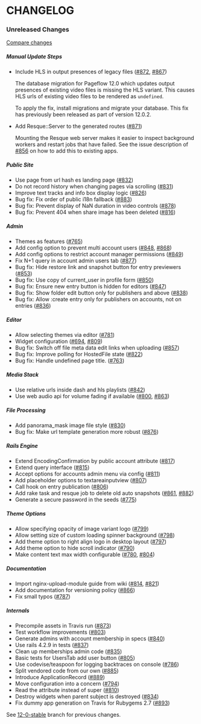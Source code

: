 # CHANGELOG

### Unreleased Changes

[Compare changes](https://github.com/codevise/pageflow/compare/12-0-stable...master)

##### Manual Update Steps

- Include HLS in output presences of legacy files
  ([#872](https://github.com/codevise/pageflow/pull/872),
   [#867](https://github.com/codevise/pageflow/pull/867))

  The database migration for Pageflow 12.0 which updates output
  presences of existing video files is missing the HLS variant. This
  causes HLS urls of existing video files to be rendered as
  `undefined`.

  To apply the fix, install migrations and migrate your database. This
  fix has previously been released as part of version 12.0.2.

- Add Resque::Server to the generated routes
  ([#871](https://github.com/codevise/pageflow/pull/871))

  Mounting the Resque web server makes it easier to inspect background
  workers and restart jobs that have failed. See the issue description
  of [#856](https://github.com/codevise/pageflow/issues/856) on how to
  add this to existing apps.

##### Public Site

- Use page from url hash es landing page
  ([#832](https://github.com/codevise/pageflow/pull/832))
- Do not record history when changing pages via scrolling
  ([#831](https://github.com/codevise/pageflow/pull/831))
- Improve text tracks and info box display logic
  ([#826](https://github.com/codevise/pageflow/pull/826))
- Bug fix: Fix order of public i18n fallback
  ([#883](https://github.com/codevise/pageflow/pull/883))
- Bug fix: Prevent display of NaN duration in video controls
  ([#878](https://github.com/codevise/pageflow/pull/878))
- Bug fix: Prevent 404 when share image has been deleted
  ([#816](https://github.com/codevise/pageflow/pull/816))

##### Admin

- Themes as features
  ([#765](https://github.com/codevise/pageflow/pull/765))
- Add config option to prevent multi account users
  ([#848](https://github.com/codevise/pageflow/pull/848),
   [#868](https://github.com/codevise/pageflow/pull/868))
- Add config options to restrict account manager permissions
  ([#849](https://github.com/codevise/pageflow/pull/849))
- Fix N+1 query in account admin users tab
  ([#877](https://github.com/codevise/pageflow/pull/877))
- Bug fix: Hide restore link and snapshot button for entry previewers
  ([#853](https://github.com/codevise/pageflow/pull/853))
- Bug fix: Use copy of current_user in profile form
  ([#850](https://github.com/codevise/pageflow/pull/850))
- Bug fix: Ensure new entry button is hidden for editors
  ([#847](https://github.com/codevise/pageflow/pull/847))
- Bug fix: Show folder edit button only for publishers and above
  ([#838](https://github.com/codevise/pageflow/pull/838))
- Bug fix: Allow :create entry only for publishers on accounts, not on entries
  ([#836](https://github.com/codevise/pageflow/pull/836))

##### Editor

- Allow selecting themes via editor
  ([#781](https://github.com/codevise/pageflow/pull/781))
- Widget configuration
  ([#694](https://github.com/codevise/pageflow/pull/694),
   [#809](https://github.com/codevise/pageflow/pull/809))
- Bug fix: Switch off file meta data edit links when uploading
  ([#857](https://github.com/codevise/pageflow/pull/857))
- Bug fix: Improve polling for HostedFile state
  ([#822](https://github.com/codevise/pageflow/pull/822))
- Bug fix: Handle undefined page title.
  ([#763](https://github.com/codevise/pageflow/pull/763))

##### Media Stack

- Use relative urls inside dash and hls playlists
  ([#842](https://github.com/codevise/pageflow/pull/842))
- Use web audio api for volume fading if available
  ([#800](https://github.com/codevise/pageflow/pull/800),
   [#863](https://github.com/codevise/pageflow/pull/863))

##### File Processing

- Add panorama_mask image file style
  ([#830](https://github.com/codevise/pageflow/pull/830))
- Bug fix: Make url template generation more robust
  ([#876](https://github.com/codevise/pageflow/pull/876))

##### Rails Engine

- Extend EncodingConfirmation by public account attribute
  ([#817](https://github.com/codevise/pageflow/pull/817))
- Extend query interface
  ([#815](https://github.com/codevise/pageflow/pull/815))
- Accept options for accounts admin menu via config
  ([#811](https://github.com/codevise/pageflow/pull/811))
- Add placeholder options to textareainputview
  ([#807](https://github.com/codevise/pageflow/pull/807))
- Call hook on entry publication
  ([#806](https://github.com/codevise/pageflow/pull/806))
- Add rake task and resque job to delete old auto snapshots
  ([#861](https://github.com/codevise/pageflow/pull/861),
   [#882](https://github.com/codevise/pageflow/pull/882))
- Generate a secure password in the seeds
  ([#775](https://github.com/codevise/pageflow/pull/775))

##### Theme Options

- Allow specifying opacity of image variant logo
  ([#799](https://github.com/codevise/pageflow/pull/799))
- Allow setting size of custom loading spinner background
  ([#798](https://github.com/codevise/pageflow/pull/798))
- Add theme option to right align logo in desktop layout
  ([#797](https://github.com/codevise/pageflow/pull/797))
- Add theme option to hide scroll indicator
  ([#790](https://github.com/codevise/pageflow/pull/790))
- Make content text max width configurable
  ([#780](https://github.com/codevise/pageflow/pull/780),
   [#804](https://github.com/codevise/pageflow/pull/804))

##### Documentation

- Import nginx-upload-module guide from wiki
  ([#814](https://github.com/codevise/pageflow/pull/814),
   [#821](https://github.com/codevise/pageflow/pull/821))
- Add documentation for versioning policy
  ([#866](https://github.com/codevise/pageflow/pull/866))
- Fix small typos
  ([#787](https://github.com/codevise/pageflow/pull/787))

##### Internals

- Precompile assets in Travis run
  ([#873](https://github.com/codevise/pageflow/pull/873))
- Test workflow improvements
  ([#803](https://github.com/codevise/pageflow/pull/803))
- Generate admins with account membership in specs
  ([#840](https://github.com/codevise/pageflow/pull/840))
- Use rails 4.2.9 in tests
  ([#837](https://github.com/codevise/pageflow/pull/837))
- Clean up memberships admin code
  ([#835](https://github.com/codevise/pageflow/pull/835))
- Basic tests for UsersTab add user button
  ([#805](https://github.com/codevise/pageflow/pull/805))
- Use codevise/teaspoon for logging backtraces on console
  ([#786](https://github.com/codevise/pageflow/pull/786))
- Split vendored code from our own
  ([#885](https://github.com/codevise/pageflow/pull/885))
- Introduce ApplicationRecord
  ([#889](https://github.com/codevise/pageflow/pull/889))
- Move configuration into a concern
  ([#794](https://github.com/codevise/pageflow/pull/794))
- Read the attribute instead of super
  ([#810](https://github.com/codevise/pageflow/pull/810))
- Destroy widgets when parent subject is destroyed
  ([#834](https://github.com/codevise/pageflow/pull/834))
- Fix dummy app generation on Travis for Rubygems 2.7
  ([#893](https://github.com/codevise/pageflow/pull/893))

See
[12-0-stable](https://github.com/codevise/pageflow/blob/12-0-stable/CHANGELOG.md)
branch for previous changes.
